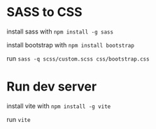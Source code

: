 SASS to CSS
===========
install sass with `npm install -g sass`

install bootstrap with `npm install bootstrap`

run `sass -q scss/custom.scss css/bootstrap.css`

Run dev server
==============
install vite with `npm install -g vite`

run `vite`